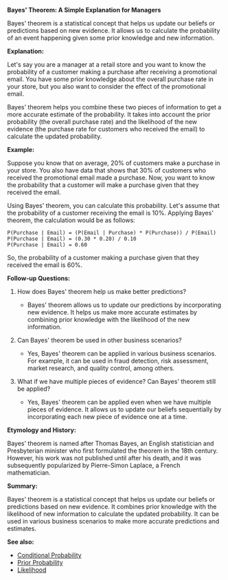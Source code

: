 **Bayes' Theorem: A Simple Explanation for Managers**

Bayes' theorem is a statistical concept that helps us update our beliefs or
predictions based on new evidence. It allows us to calculate the probability
of an event happening given some prior knowledge and new information.

**Explanation:**

Let's say you are a manager at a retail store and you want to know the
probability of a customer making a purchase after receiving a promotional
email. You have some prior knowledge about the overall purchase rate in your
store, but you also want to consider the effect of the promotional email.

Bayes' theorem helps you combine these two pieces of information to get a more
accurate estimate of the probability. It takes into account the prior
probability (the overall purchase rate) and the likelihood of the new evidence
(the purchase rate for customers who received the email) to calculate the
updated probability.

**Example:**

Suppose you know that on average, 20% of customers make a purchase in your
store. You also have data that shows that 30% of customers who received the
promotional email made a purchase. Now, you want to know the probability that a
customer will make a purchase given that they received the email.

Using Bayes' theorem, you can calculate this probability. Let's assume that
the probability of a customer receiving the email is 10%. Applying Bayes'
theorem, the calculation would be as follows:

```
P(Purchase | Email) = (P(Email | Purchase) * P(Purchase)) / P(Email)
P(Purchase | Email) = (0.30 * 0.20) / 0.10
P(Purchase | Email) = 0.60
```

So, the probability of a customer making a purchase given that they received
the email is 60%.

**Follow-up Questions:**

1. How does Bayes' theorem help us make better predictions?
   - Bayes' theorem allows us to update our predictions by incorporating new
     evidence. It helps us make more accurate estimates by combining prior
     knowledge with the likelihood of the new information.

2. Can Bayes' theorem be used in other business scenarios?
   - Yes, Bayes' theorem can be applied in various business scenarios. For
     example, it can be used in fraud detection, risk assessment, market
     research, and quality control, among others.

3. What if we have multiple pieces of evidence? Can Bayes' theorem still be
   applied?
   - Yes, Bayes' theorem can be applied even when we have multiple pieces of
     evidence. It allows us to update our beliefs sequentially by incorporating
     each new piece of evidence one at a time.

**Etymology and History:**

Bayes' theorem is named after Thomas Bayes, an English statistician and
Presbyterian minister who first formulated the theorem in the 18th century.
However, his work was not published until after his death, and it was
subsequently popularized by Pierre-Simon Laplace, a French mathematician.

**Summary:**

Bayes' theorem is a statistical concept that helps us update our beliefs or
predictions based on new evidence. It combines prior knowledge with the
likelihood of new information to calculate the updated probability. It can be
used in various business scenarios to make more accurate predictions and
estimates.

**See also:**

- [Conditional Probability](?concept=conditional+probability&specialist_role=statistician&target_audience=Manager+without+much+technical+background)
- [Prior Probability](?concept=prior+probability&specialist_role=statistician&target_audience=Manager+without+much+technical+background)
- [Likelihood](?concept=likelihood&specialist_role=statistician&target_audience=Manager+without+much+technical+background)